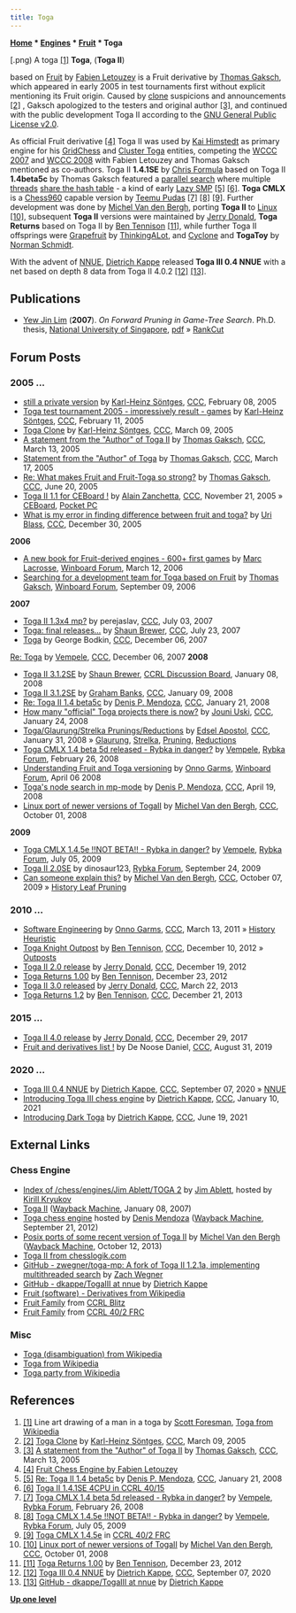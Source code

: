 ```yaml
---
title: Toga
---
```

**[Home](Home "Home") \* [Engines](Engines "Engines") \* [Fruit](Fruit "Fruit") \* Toga**



[.png) A toga <a id="cite-note-1" href="#cite-ref-1">[1]</a>
**Toga**, (**Toga II**)  

based on [Fruit](Fruit "Fruit") by [Fabien Letouzey](Fabien_Letouzey "Fabien Letouzey") is a Fruit derivative by [Thomas Gaksch](Thomas_Gaksch "Thomas Gaksch"), which appeared in early 2005 in test tournaments first without explicit mentioning its Fruit origin. Caused by [clone](Category:Clone "Category:Clone") suspicions and announcements <a id="cite-note-2" href="#cite-ref-2">[2]</a> , Gaksch apologized to the testers and original author <a id="cite-note-3" href="#cite-ref-3">[3]</a>, and continued with the public development Toga II according to the [GNU General Public License v2.0](Free_Software_Foundation#GPL "Free Software Foundation").


As official Fruit derivative <a id="cite-note-4" href="#cite-ref-4">[4]</a> Toga II was used by [Kai Himstedt](Kai_Himstedt "Kai Himstedt") as primary engine for his [GridChess](GridChess "GridChess") and [Cluster Toga](Cluster_Toga "Cluster Toga") entities, competing the [WCCC 2007](WCCC_2007 "WCCC 2007") and [WCCC 2008](WCCC_2008 "WCCC 2008") with Fabien Letouzey and Thomas Gaksch mentioned as co-authors. 
Toga II **1.4.1SE** by [Chris Formula](index.php?title=Chris_Formula&action=edit&redlink=1 "Chris Formula (page does not exist)") based on Toga II **1.4beta5c** by Thomas Gaksch featured a [parallel search](Parallel_Search "Parallel Search") where multiple [threads](Thread "Thread") [share the hash table](Shared_Hash_Table "Shared Hash Table") - a kind of early [Lazy SMP](Lazy_SMP "Lazy SMP") <a id="cite-note-5" href="#cite-ref-5">[5]</a> <a id="cite-note-6" href="#cite-ref-6">[6]</a>.
**Toga CMLX** is a [Chess960](Chess960 "Chess960") capable version by [Teemu Pudas](Teemu_Pudas "Teemu Pudas") <a id="cite-note-7" href="#cite-ref-7">[7]</a> <a id="cite-note-8" href="#cite-ref-8">[8]</a> <a id="cite-note-9" href="#cite-ref-9">[9]</a>. 
Further development was done by [Michel Van den Bergh](Michel_Van_den_Bergh "Michel Van den Bergh"), porting **Toga II** to [Linux](Linux "Linux") <a id="cite-note-10" href="#cite-ref-10">[10]</a>, 
subsequent **Toga II** versions were maintained by [Jerry Donald](index.php?title=Jerry_Donald&action=edit&redlink=1 "Jerry Donald (page does not exist)"), **Toga Returns** based on Toga II by [Ben Tennison](index.php?title=Ben_Tennison&action=edit&redlink=1 "Ben Tennison (page does not exist)") <a id="cite-note-11" href="#cite-ref-11">[11]</a>,
while further Toga II offsprings were [Grapefruit](Grapefruit "Grapefruit") by [ThinkingALot](ThinkingALot "ThinkingALot"), and [Cyclone](Cyclone "Cyclone") and **TogaToy** by [Norman Schmidt](Norman_Schmidt "Norman Schmidt").


With the advent of [NNUE](NNUE "NNUE"), [Dietrich Kappe](Dietrich_Kappe "Dietrich Kappe") released **Toga III 0.4 NNUE** with a net based on depth 8 data from Toga II 4.0.2 <a id="cite-note-12" href="#cite-ref-12">[12]</a> <a id="cite-note-13" href="#cite-ref-13">[13]</a>. 



## Publications


* [Yew Jin Lim](Yew_Jin_Lim "Yew Jin Lim") (**2007**). *On Forward Pruning in Game-Tree Search*. Ph.D. thesis, [National University of Singapore](https://en.wikipedia.org/wiki/National_University_of_Singapore), [pdf](http://www.yewjin.com/storage/papers/PhDThesisLimYewJin.pdf) » [RankCut](RankCut "RankCut")


## Forum Posts


### 2005 ...


* [still a private version](https://www.stmintz.com/ccc/index.php?id=410153) by [Karl-Heinz Söntges](index.php?title=Karl-Heinz_S%C3%B6ntges&action=edit&redlink=1 "Karl-Heinz Söntges (page does not exist)"), [CCC](CCC "CCC"), February 08, 2005
* [Toga test tournament 2005 - impressively result - games](https://www.stmintz.com/ccc/index.php?id=410684) by [Karl-Heinz Söntges](index.php?title=Karl-Heinz_S%C3%B6ntges&action=edit&redlink=1 "Karl-Heinz Söntges (page does not exist)"), [CCC](CCC "CCC"), February 11, 2005
* [Toga Clone](https://www.stmintz.com/ccc/index.php?id=415992) by [Karl-Heinz Söntges](index.php?title=Karl-Heinz_S%C3%B6ntges&action=edit&redlink=1 "Karl-Heinz Söntges (page does not exist)"), [CCC](CCC "CCC"), March 09, 2005
* [A statement from the "Author" of Toga II](https://www.stmintz.com/ccc/index.php?id=416548) by [Thomas Gaksch](Thomas_Gaksch "Thomas Gaksch"), [CCC](CCC "CCC"), March 13, 2005
* [Statement from the "Author" of Toga](https://www.stmintz.com/ccc/index.php?id=417109) by [Thomas Gaksch](Thomas_Gaksch "Thomas Gaksch"), [CCC](CCC "CCC"), March 17, 2005
* [Re: What makes Fruit and Fruit-Toga so strong?](https://www.stmintz.com/ccc/index.php?id=432445) by [Thomas Gaksch](Thomas_Gaksch "Thomas Gaksch"), [CCC](CCC "CCC"), June 20, 2005
* [Toga II 1.1 for CEBoard !](https://www.stmintz.com/ccc/index.php?id=463486) by [Alain Zanchetta](index.php?title=Alain_Zanchetta&action=edit&redlink=1 "Alain Zanchetta (page does not exist)"), [CCC](CCC "CCC"), November 21, 2005 » [CEBoard](index.php?title=CEBoard&action=edit&redlink=1 "CEBoard (page does not exist)"), [Pocket PC](index.php?title=Pocket_PC&action=edit&redlink=1 "Pocket PC (page does not exist)")
* [What is my error in finding difference between fruit and toga?](https://www.stmintz.com/ccc/index.php?id=475420) by [Uri Blass](Uri_Blass "Uri Blass"), [CCC](CCC "CCC"), December 30, 2005


**2006**



* [A new book for Fruit-derived engines - 600+ first games](http://www.open-aurec.com/wbforum/viewtopic.php?f=2&t=4509) by [Marc Lacrosse](index.php?title=Marc_Lacrosse&action=edit&redlink=1 "Marc Lacrosse (page does not exist)"), [Winboard Forum](Computer_Chess_Forums "Computer Chess Forums"), March 12, 2006
* [Searching for a development team for Toga based on Fruit](http://www.open-aurec.com/wbforum/viewtopic.php?f=4&t=5558) by [Thomas Gaksch](Thomas_Gaksch "Thomas Gaksch"), [Winboard Forum](Computer_Chess_Forums "Computer Chess Forums"), September 09, 2006


**2007**



* [Toga II 1.3x4 mp?](http://www.talkchess.com/forum3/viewtopic.php?f=2&t=14850) by perejaslav, [CCC](CCC "CCC"), July 03, 2007
* [Toga: final releases...](http://www.talkchess.com/forum3/viewtopic.php?f=2&t=15313) by [Shaun Brewer](index.php?title=Shaun_Brewer&action=edit&redlink=1 "Shaun Brewer (page does not exist)"), [CCC](CCC "CCC"), July 23, 2007
* [Toga](http://www.talkchess.com/forum3/viewtopic.php?f=2&t=18220) by George Bodkin, [CCC](CCC "CCC"), December 06, 2007


 [Re: Toga](http://www.talkchess.com/forum3/viewtopic.php?f=2&t=18220&start=4) by [Vempele](Teemu_Pudas "Teemu Pudas"), [CCC](CCC "CCC"), December 06, 2007 
**2008**



* [Toga II 3.1.2SE](http://kirill-kryukov.com/chess/discussion-board/viewtopic.php?f=7&t=2992) by [Shaun Brewer](index.php?title=Shaun_Brewer&action=edit&redlink=1 "Shaun Brewer (page does not exist)"), [CCRL Discussion Board](Computer_Chess_Forums "Computer Chess Forums"), January 08, 2008
* [Toga II 3.1.2SE](http://talkchess.com/forum3/viewtopic.php?t=18813) by [Graham Banks](Graham_Banks "Graham Banks"), [CCC](CCC "CCC"), January 09, 2008
* [Re: Toga II 1.4 beta5c](http://www.talkchess.com/forum3/viewtopic.php?f=2&t=19109&start=1) by [Denis P. Mendoza](Denis_Mendoza "Denis Mendoza"), [CCC](CCC "CCC"), January 21, 2008
* [How many "official" Toga projects there is now?](http://www.talkchess.com/forum/viewtopic.php?t=19164) by [Jouni Uski](Jouni_Uski "Jouni Uski"), [CCC](CCC "CCC"), January 24, 2008
* [Toga/Glaurung/Strelka Prunings/Reductions](http://www.talkchess.com/forum/viewtopic.php?t=19316) by [Edsel Apostol](Edsel_Apostol "Edsel Apostol"), [CCC](CCC "CCC"), January 31, 2008 » [Glaurung](Glaurung "Glaurung"), [Strelka](Strelka "Strelka"), [Pruning](Pruning "Pruning"), [Reductions](Reductions "Reductions")
* [Toga CMLX 1.4 beta 5d released - Rybka in danger?](http://rybkaforum.net/cgi-bin/rybkaforum/topic_show.pl?tid=3329) by [Vempele](Teemu_Pudas "Teemu Pudas"), [Rybka Forum](Computer_Chess_Forums "Computer Chess Forums"), February 26, 2008
* [Understanding Fruit and Toga versioning](http://www.open-aurec.com/wbforum/viewtopic.php?f=2&t=7263) by [Onno Garms](Onno_Garms "Onno Garms"), [Winboard Forum](Computer_Chess_Forums "Computer Chess Forums"), April 06 2008
* [Toga's node search in mp-mode](http://www.talkchess.com/forum/viewtopic.php?t=20737) by [Denis P. Mendoza](Denis_Mendoza "Denis Mendoza"), [CCC](CCC "CCC"), April 19, 2008
* [Linux port of newer versions of TogaII](http://www.talkchess.com/forum/viewtopic.php?t=24108) by [Michel Van den Bergh](Michel_Van_den_Bergh "Michel Van den Bergh"), [CCC](CCC "CCC"), October 01, 2008


**2009**



* [Toga CMLX 1.4.5e !!NOT BETA!! - Rybka in danger?](http://rybkaforum.net/cgi-bin/rybkaforum/topic_show.pl?tid=11629) by [Vempele](Teemu_Pudas "Teemu Pudas"), [Rybka Forum](Computer_Chess_Forums "Computer Chess Forums"), July 05, 2009
* [Toga II 2.0SE](http://rybkaforum.net/cgi-bin/rybkaforum/topic_show.pl?tid=12649) by dinosaur123, [Rybka Forum](Computer_Chess_Forums "Computer Chess Forums"), September 24, 2009
* [Can someone explain this?](http://www.talkchess.com/forum/viewtopic.php?t=30036) by [Michel Van den Bergh](Michel_Van_den_Bergh "Michel Van den Bergh"), [CCC](CCC "CCC"), October 07, 2009 » [History Leaf Pruning](History_Leaf_Pruning "History Leaf Pruning")


### 2010 ...


* [Software Engineering](http://www.talkchess.com/forum/viewtopic.php?t=38406) by [Onno Garms](Onno_Garms "Onno Garms"), [CCC](CCC "CCC"), March 13, 2011 » [History Heuristic](History_Heuristic "History Heuristic")
* [Toga Knight Outpost](http://www.talkchess.com/forum/viewtopic.php?t=46372) by [Ben Tennison](index.php?title=Ben_Tennison&action=edit&redlink=1 "Ben Tennison (page does not exist)"), [CCC](CCC "CCC"), December 10, 2012 » [Outposts](Outposts "Outposts")
* [Toga II 2.0 release](http://www.talkchess.com/forum/viewtopic.php?t=46495) by [Jerry Donald](index.php?title=Jerry_Donald&action=edit&redlink=1 "Jerry Donald (page does not exist)"), [CCC](CCC "CCC"), December 19, 2012
* [Toga Returns 1.00](http://www.talkchess.com/forum/viewtopic.php?t=46548) by [Ben Tennison](index.php?title=Ben_Tennison&action=edit&redlink=1 "Ben Tennison (page does not exist)"), December 23, 2012
* [Toga II 3.0 released](http://www.talkchess.com/forum/viewtopic.php?t=47579) by [Jerry Donald](index.php?title=Jerry_Donald&action=edit&redlink=1 "Jerry Donald (page does not exist)"), [CCC](CCC "CCC"), March 22, 2013
* [Toga Returns 1.2](http://www.talkchess.com/forum/viewtopic.php?t=50570) by [Ben Tennison](index.php?title=Ben_Tennison&action=edit&redlink=1 "Ben Tennison (page does not exist)"), [CCC](CCC "CCC"), December 21, 2013


### 2015 ...


* [Toga II 4.0 release](http://www.talkchess.com/forum/viewtopic.php?t=66174) by [Jerry Donald](index.php?title=Jerry_Donald&action=edit&redlink=1 "Jerry Donald (page does not exist)"), [CCC](CCC "CCC"), December 29, 2017
* [Fruit and derivatives list !](http://www.talkchess.com/forum3/viewtopic.php?f=2&t=71702) by De Noose Daniel, [CCC](CCC "CCC"), August 31, 2019


### 2020 ...


* [Toga III 0.4 NNUE](http://www.talkchess.com/forum3/viewtopic.php?f=2&t=75027) by [Dietrich Kappe](Dietrich_Kappe "Dietrich Kappe"), [CCC](CCC "CCC"), September 07, 2020 » [NNUE](NNUE "NNUE")
* [Introducing Toga III chess engine](http://www.talkchess.com/forum3/viewtopic.php?f=2&t=76268) by [Dietrich Kappe](Dietrich_Kappe "Dietrich Kappe"), [CCC](CCC "CCC"), January 10, 2021
* [Introducing Dark Toga](http://www.talkchess.com/forum3/viewtopic.php?f=2&t=77514) by [Dietrich Kappe](Dietrich_Kappe "Dietrich Kappe"), [CCC](CCC "CCC"), June 19, 2021


## External Links


### Chess Engine


* [Index of /chess/engines/Jim Ablett/TOGA 2](http://kirr.homeunix.org/chess/engines/Jim%20Ablett/TOGA%202/) by [Jim Ablett](Jim_Ablett "Jim Ablett"), hosted by [Kirill Kryukov](Kirill_Kryukov "Kirill Kryukov")
* [Toga II](https://web.archive.org/web/20070108092316/http://www.superchessengine.com/toga_ii.htm) ([Wayback Machine](https://en.wikipedia.org/wiki/Wayback_Machine), January 08, 2007)
* [Toga chess engine](https://web.archive.org/web/20120921003044/http://computerchessengines.webs.com/togachessengine.htm) hosted by [Denis Mendoza](Denis_Mendoza "Denis Mendoza") ([Wayback Machine](https://en.wikipedia.org/wiki/Wayback_Machine), September 21, 2012)
* [Posix ports of some recent version of Toga II](https://web.archive.org/web/20131012012343/http://hardy.uhasselt.be/Toga/posix_versions/) by [Michel Van den Bergh](Michel_Van_den_Bergh "Michel Van den Bergh") ([Wayback Machine](https://en.wikipedia.org/wiki/Wayback_Machine), October 12, 2013)
* [Toga II from chesslogik.com](http://www.chesslogik.com/cyclone.htm)
* [GitHub - zwegner/toga-mp: A fork of Toga II 1.2.1a, implementing multithreaded search](https://github.com/zwegner/toga-mp) by [Zach Wegner](Zach_Wegner "Zach Wegner")
* [GitHub - dkappe/TogaIII at nnue](https://github.com/dkappe/TogaIII/tree/nnue) by [Dietrich Kappe](Dietrich_Kappe "Dietrich Kappe")
* [Fruit (software) - Derivatives from Wikipedia](https://en.wikipedia.org/wiki/Fruit_%28software%29#Derivatives)
* [Fruit Family](http://ccrl.chessdom.com/ccrl/404/cgi/compare_engines.cgi?family=Fruit&print=Rating+list&print=Results+table&print=LOS+table&print=Ponder+hit+table&print=Eval+difference+table&print=Comopp+gamenum+table&print=Overlap+table&print=Score+with+common+opponents) from [CCRL Blitz](CCRL "CCRL")
* [Fruit Family](http://ccrl.chessdom.com/ccrl/404FRC/cgi/compare_engines.cgi?family=Fruit&print=Rating+list&print=Results+table&print=LOS+table&print=Ponder+hit+table&print=Eval+difference+table&print=Score+with+common+opponents&match_length=30) from [CCRL 40/2 FRC](CCRL "CCRL")


### Misc


* [Toga (disambiguation) from Wikipedia](https://en.wikipedia.org/wiki/Toga_%28disambiguation%29)
* [Toga from Wikipedia](https://en.wikipedia.org/wiki/Toga)
* [Toga party from Wikipedia](https://en.wikipedia.org/wiki/Toga_party)


## References


1. <a id="cite-ref-1" href="#cite-note-1">[1]</a> Line art drawing of a man in a toga by [Scott Foresman](https://en.wikipedia.org/wiki/Scott_Foresman), [Toga from Wikipedia](https://en.wikipedia.org/wiki/Toga)
2. <a id="cite-ref-2" href="#cite-note-2">[2]</a> [Toga Clone](https://www.stmintz.com/ccc/index.php?id=415992) by [Karl-Heinz Söntges](index.php?title=Karl-Heinz_S%C3%B6ntges&action=edit&redlink=1 "Karl-Heinz Söntges (page does not exist)"), [CCC](CCC "CCC"), March 09, 2005
3. <a id="cite-ref-3" href="#cite-note-3">[3]</a> [A statement from the "Author" of Toga II](https://www.stmintz.com/ccc/index.php?id=416548) by [Thomas Gaksch](Thomas_Gaksch "Thomas Gaksch"), [CCC](CCC "CCC"), March 13, 2005
4. <a id="cite-ref-4" href="#cite-note-4">[4]</a> [Fruit Chess Engine by Fabien Letouzey](http://arctrix.com/nas/chess/fruit/)
5. <a id="cite-ref-5" href="#cite-note-5">[5]</a> [Re: Toga II 1.4 beta5c](http://www.talkchess.com/forum3/viewtopic.php?f=2&t=19109&start=1) by [Denis P. Mendoza](Denis_Mendoza "Denis Mendoza"), [CCC](CCC "CCC"), January 21, 2008
6. <a id="cite-ref-6" href="#cite-note-6">[6]</a> [Toga II 1.4.1SE 4CPU in CCRL 40/15](http://ccrl.chessdom.com/ccrl/4040/cgi/engine_details.cgi?match_length=30&each_game=1&print=Details&each_game=1&eng=Toga%20II%201.4.1SE%204CPU#Toga_II_1_4_1SE_4CPU)
7. <a id="cite-ref-7" href="#cite-note-7">[7]</a> [Toga CMLX 1.4 beta 5d released - Rybka in danger?](http://rybkaforum.net/cgi-bin/rybkaforum/topic_show.pl?tid=3329) by [Vempele](Teemu_Pudas "Teemu Pudas"), [Rybka Forum](Computer_Chess_Forums "Computer Chess Forums"), February 26, 2008
8. <a id="cite-ref-8" href="#cite-note-8">[8]</a> [Toga CMLX 1.4.5e !!NOT BETA!! - Rybka in danger?](http://rybkaforum.net/cgi-bin/rybkaforum/topic_show.pl?tid=11629) by [Vempele](Teemu_Pudas "Teemu Pudas"), [Rybka Forum](Computer_Chess_Forums "Computer Chess Forums"), July 05, 2009
9. <a id="cite-ref-9" href="#cite-note-9">[9]</a> [Toga CMLX 1.4.5e](http://ccrl.chessdom.com/ccrl/404FRC/cgi/engine_details.cgi?print=Details&eng=Toga%20CMLX%201.4.5e) in [CCRL 40/2 FRC](CCRL "CCRL")
10. <a id="cite-ref-10" href="#cite-note-10">[10]</a> [Linux port of newer versions of TogaII](http://www.talkchess.com/forum/viewtopic.php?t=24108) by [Michel Van den Bergh](Michel_Van_den_Bergh "Michel Van den Bergh"), [CCC](CCC "CCC"), October 01, 2008
11. <a id="cite-ref-11" href="#cite-note-11">[11]</a> [Toga Returns 1.00](http://www.talkchess.com/forum/viewtopic.php?t=46548) by [Ben Tennison](index.php?title=Ben_Tennison&action=edit&redlink=1 "Ben Tennison (page does not exist)"), December 23, 2012
12. <a id="cite-ref-12" href="#cite-note-12">[12]</a> [Toga III 0.4 NNUE](http://www.talkchess.com/forum3/viewtopic.php?f=2&t=75027) by [Dietrich Kappe](Dietrich_Kappe "Dietrich Kappe"), [CCC](CCC "CCC"), September 07, 2020
13. <a id="cite-ref-13" href="#cite-note-13">[13]</a> [GitHub - dkappe/TogaIII at nnue](https://github.com/dkappe/TogaIII/tree/nnue) by [Dietrich Kappe](Dietrich_Kappe "Dietrich Kappe")

**[Up one level](Fruit "Fruit")**







 
